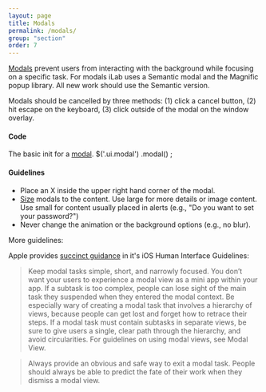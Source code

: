 ```yaml
---
layout: page
title: Modals
permalink: /modals/
group: "section"
order: 7
---
```


[Modals](http://semantic-ui.com/modules/modal.html#size) prevent users from interacting with the background while focusing on a specific task. For modals iLab uses a Semantic modal and the Magnific popup library. All new work should use the Semantic version.
Modals should be cancelled by three methods: (1) click a cancel button, (2) hit escape on the keyboard, (3) click outside of the modal on the window overlay.#### Code
The basic init for a [modal](http://semantic-ui.com/modules/modal.html#modal).
	$('.ui.modal')
	  .modal()
	;

#### Guidelines

- Place an X inside the upper right hand corner of the modal.
- [Size](http://semantic-ui.com/modules/modal.html#size) modals to the content. Use large for more details or image content. Use small for content usually placed in alerts (e.g., "Do you want to set your password?")
- Never change the animation or the background options (e.g., no blur).
 

More guidelines:

Apple provides [succinct guidance](https://developer.apple.com/library/ios/documentation/UserExperience/Conceptual/MobileHIG/Modal.html) in it's iOS Human Interface Guidelines:

> Keep modal tasks simple, short, and narrowly focused. You don’t want your users to experience a modal view as a mini app within your app. If a subtask is too complex, people can lose sight of the main task they suspended when they entered the modal context. Be especially wary of creating a modal task that involves a hierarchy of views, because people can get lost and forget how to retrace their steps. If a modal task must contain subtasks in separate views, be sure to give users a single, clear path through the hierarchy, and avoid circularities. For guidelines on using modal views, see Modal View.

> Always provide an obvious and safe way to exit a modal task. People should always be able to predict the fate of their work when they dismiss a modal view.


